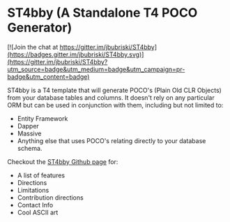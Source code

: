 # ST4bby (A **S**tandalone **T4** POCO Generator)

[![Join the chat at https://gitter.im/jbubriski/ST4bby](https://badges.gitter.im/jbubriski/ST4bby.svg)](https://gitter.im/jbubriski/ST4bby?utm_source=badge&utm_medium=badge&utm_campaign=pr-badge&utm_content=badge)

ST4bby is a T4 template that will generate POCO's (Plain Old CLR Objects) from your database tables and columns. It doesn't rely on any particular ORM but can be used in conjunction with them, including but not limited to:

 - Entity Framework
 - Dapper
 - Massive
 - Anything else that uses POCO's relating directly to your database schema.

Checkout the [ST4bby Github page](http://jbubriski.github.com/ST4bby/) for:

 - A list of features
 - Directions
 - Limitations
 - Contribution directions
 - Contact Info
 - Cool ASCII art